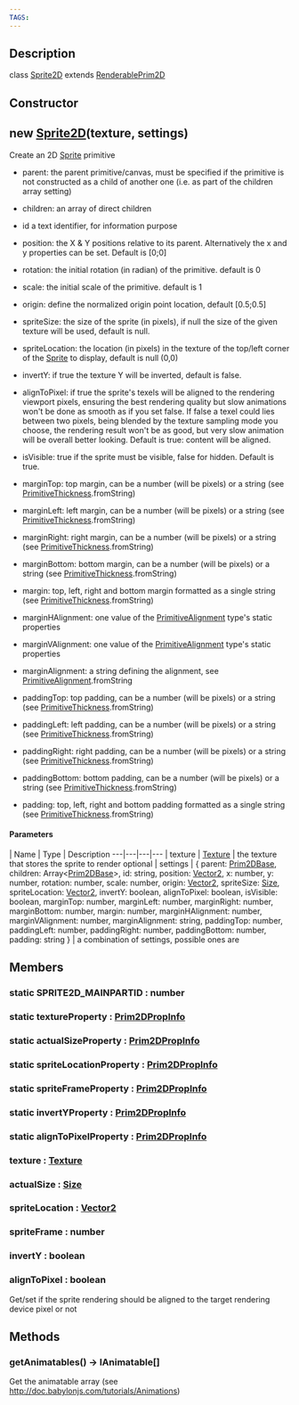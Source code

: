 ```yaml
---
TAGS:
---
```

## Description

class [Sprite2D](/classes/2.4/Sprite2D) extends [RenderablePrim2D](/classes/2.4/RenderablePrim2D)



## Constructor

## new [Sprite2D](/classes/2.4/Sprite2D)(texture, settings)

Create an 2D [Sprite](/classes/2.4/Sprite) primitive

 - parent: the parent primitive/canvas, must be specified if the primitive is not constructed as a child of another one (i.e. as part of the children array setting)

 - children: an array of direct children

 - id a text identifier, for information purpose

 - position: the X & Y positions relative to its parent. Alternatively the x and y properties can be set. Default is [0;0]

 - rotation: the initial rotation (in radian) of the primitive. default is 0

 - scale: the initial scale of the primitive. default is 1

 - origin: define the normalized origin point location, default [0.5;0.5]

 - spriteSize: the size of the sprite (in pixels), if null the size of the given texture will be used, default is null.

 - spriteLocation: the location (in pixels) in the texture of the top/left corner of the [Sprite](/classes/2.4/Sprite) to display, default is null (0,0)

 - invertY: if true the texture Y will be inverted, default is false.

 - alignToPixel: if true the sprite's texels will be aligned to the rendering viewport pixels, ensuring the best rendering quality but slow animations won't be done as smooth as if you set false. If false a texel could lies between two pixels, being blended by the texture sampling mode you choose, the rendering result won't be as good, but very slow animation will be overall better looking. Default is true: content will be aligned.

 - isVisible: true if the sprite must be visible, false for hidden. Default is true.

 - marginTop: top margin, can be a number (will be pixels) or a string (see [PrimitiveThickness](/classes/2.4/PrimitiveThickness).fromString)

 - marginLeft: left margin, can be a number (will be pixels) or a string (see [PrimitiveThickness](/classes/2.4/PrimitiveThickness).fromString)

 - marginRight: right margin, can be a number (will be pixels) or a string (see [PrimitiveThickness](/classes/2.4/PrimitiveThickness).fromString)

 - marginBottom: bottom margin, can be a number (will be pixels) or a string (see [PrimitiveThickness](/classes/2.4/PrimitiveThickness).fromString)

 - margin: top, left, right and bottom margin formatted as a single string (see [PrimitiveThickness](/classes/2.4/PrimitiveThickness).fromString)

 - marginHAlignment: one value of the [PrimitiveAlignment](/classes/2.4/PrimitiveAlignment) type's static properties

 - marginVAlignment: one value of the [PrimitiveAlignment](/classes/2.4/PrimitiveAlignment) type's static properties

 - marginAlignment: a string defining the alignment, see [PrimitiveAlignment](/classes/2.4/PrimitiveAlignment).fromString

 - paddingTop: top padding, can be a number (will be pixels) or a string (see [PrimitiveThickness](/classes/2.4/PrimitiveThickness).fromString)

 - paddingLeft: left padding, can be a number (will be pixels) or a string (see [PrimitiveThickness](/classes/2.4/PrimitiveThickness).fromString)

 - paddingRight: right padding, can be a number (will be pixels) or a string (see [PrimitiveThickness](/classes/2.4/PrimitiveThickness).fromString)

 - paddingBottom: bottom padding, can be a number (will be pixels) or a string (see [PrimitiveThickness](/classes/2.4/PrimitiveThickness).fromString)

 - padding: top, left, right and bottom padding formatted as a single string (see [PrimitiveThickness](/classes/2.4/PrimitiveThickness).fromString)

#### Parameters
 | Name | Type | Description
---|---|---|---
 | texture | [Texture](/classes/2.4/Texture) |  the texture that stores the sprite to render
optional | settings | { parent: [Prim2DBase](/classes/2.4/Prim2DBase),  children: Array&lt;[Prim2DBase](/classes/2.4/Prim2DBase)&gt;,  id: string,  position: [Vector2](/classes/2.4/Vector2),  x: number,  y: number,  rotation: number,  scale: number,  origin: [Vector2](/classes/2.4/Vector2),  spriteSize: [Size](/classes/2.4/Size),  spriteLocation: [Vector2](/classes/2.4/Vector2),  invertY: boolean,  alignToPixel: boolean,  isVisible: boolean,  marginTop: number,  marginLeft: number,  marginRight: number,  marginBottom: number,  margin: number,  marginHAlignment: number,  marginVAlignment: number,  marginAlignment: string,  paddingTop: number,  paddingLeft: number,  paddingRight: number,  paddingBottom: number,  padding: string } |  a combination of settings, possible ones are
## Members

### static SPRITE2D_MAINPARTID : number



### static textureProperty : [Prim2DPropInfo](/classes/2.4/Prim2DPropInfo)



### static actualSizeProperty : [Prim2DPropInfo](/classes/2.4/Prim2DPropInfo)



### static spriteLocationProperty : [Prim2DPropInfo](/classes/2.4/Prim2DPropInfo)



### static spriteFrameProperty : [Prim2DPropInfo](/classes/2.4/Prim2DPropInfo)



### static invertYProperty : [Prim2DPropInfo](/classes/2.4/Prim2DPropInfo)



### static alignToPixelProperty : [Prim2DPropInfo](/classes/2.4/Prim2DPropInfo)



### texture : [Texture](/classes/2.4/Texture)



### actualSize : [Size](/classes/2.4/Size)



### spriteLocation : [Vector2](/classes/2.4/Vector2)



### spriteFrame : number



### invertY : boolean



### alignToPixel : boolean

Get/set if the sprite rendering should be aligned to the target rendering device pixel or not

## Methods

### getAnimatables() &rarr; IAnimatable[]

Get the animatable array (see http://doc.babylonjs.com/tutorials/Animations)

